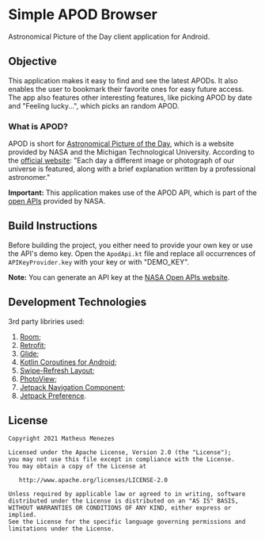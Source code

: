 # Simple APOD Browser
Astronomical Picture of the Day client application for Android.

## Objective
This application makes it easy to find and see the latest APODs. It also enables the user to bookmark their favorite ones for easy future access. The app also features other interesting features, like picking APOD by date and "Feeling lucky...", which picks an random APOD.

### What is APOD?
APOD is short for [Astronomical Picture of the Day](https://en.wikipedia.org/wiki/Astronomy_Picture_of_the_Day), which is a website provided by NASA and the Michigan Technological University. According to the [official website](https://apod.nasa.gov/apod/astropix.html): "Each day a different image or photograph of our universe is featured, along with a brief explanation written by a professional astronomer."

**Important:** 
This application makes use of the APOD API, which is part of the <a href="https://api.nasa.gov/">open APIs</a> provided by NASA.

## Build Instructions
Before building the project, you either need to provide your own key or use the API's demo key.
Open the ```ApodApi.kt``` file and replace all occurrences of ```APIKeyProvider.key``` with your key or with "DEMO_KEY".

**Note:** You can generate an API key at the <a href="https://api.nasa.gov/">NASA Open APIs website</a>.

## Development Technologies
3rd party libriries used:

1. <a href="https://developer.android.com/training/data-storage/room/">Room</a>;
2. <a href="https://square.github.io/retrofit/">Retrofit</a>;
3. <a href="https://github.com/bumptech/glide">Glide</a>;
4. <a href="https://developer.android.com/kotlin/coroutines">Kotlin Coroutines for Android</a>;
5. <a href="https://developer.android.com/jetpack/androidx/releases/swiperefreshlayout">Swipe-Refresh Layout</a>;
6. <a href="https://github.com/Baseflow/PhotoView">PhotoView</a>;
7. <a href="https://developer.android.com/guide/navigation/navigation-getting-started">Jetpack Navigation Component</a>;
8. <a href="https://developer.android.com/jetpack/androidx/releases/preference/">Jetpack Preference</a>.

## License
```
Copyright 2021 Matheus Menezes

Licensed under the Apache License, Version 2.0 (the "License");
you may not use this file except in compliance with the License.
You may obtain a copy of the License at

   http://www.apache.org/licenses/LICENSE-2.0

Unless required by applicable law or agreed to in writing, software
distributed under the License is distributed on an "AS IS" BASIS,
WITHOUT WARRANTIES OR CONDITIONS OF ANY KIND, either express or implied.
See the License for the specific language governing permissions and
limitations under the License.
```
